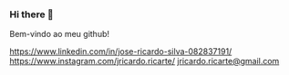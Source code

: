### Hi there 👋

Bem-vindo ao meu github! 

https://www.linkedin.com/in/jose-ricardo-silva-082837191/ https://www.instagram.com/jricardo.ricarte/ jricardo.ricarte@gmail.com

